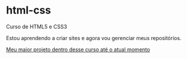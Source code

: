 # html-css
 Curso de HTML5 e CSS3

Estou aprendendo a criar sites e agora vou gerenciar meus repositórios.

<a href="https://screm1n.github.io/html-css/desafios/d010/android.html"> Meu maior projeto dentro desse curso até o atual momento
